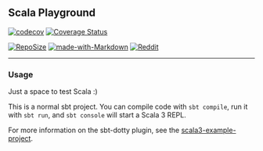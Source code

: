 ## Scala Playground
[![codecov](https://codecov.io/gh/Smokey95/Scala_Playground/branch/TicTacToe_CD/graph/badge.svg?token=NHH95JLC9H)](https://codecov.io/gh/Smokey95/Scala_Playground)
[![Coverage Status](https://coveralls.io/repos/github/Smokey95/Scala_Playground/badge.svg?branch=TicTacToe_CD)](https://coveralls.io/github/Smokey95/Scala_Playground?branch=TicTacToe_CD)

[![RepoSize](https://img.shields.io/github/repo-size/Smokey95/Scala_Playground?color=green)](https://cdn130.picsart.com/272563229032201.jpg?r1024x1024)
[![made-with-Markdown](https://img.shields.io/badge/Made%20with-Markdown-1f425f.svg)](http://commonmark.org)
[![Reddit](https://img.shields.io/reddit/subreddit-subscribers/ich_iel?color=green&style=social)](https://www.reddit.com/r/ich_iel/comments/aje7qh/ich_iel/)

---

### Usage
Just a space to test Scala :) <br>

This is a normal sbt project. You can compile code with `sbt compile`, run it with `sbt run`, and `sbt console` will start a Scala 3 REPL.

For more information on the sbt-dotty plugin, see the
[scala3-example-project](https://github.com/scala/scala3-example-project/blob/main/README.md).
                                                                                                         